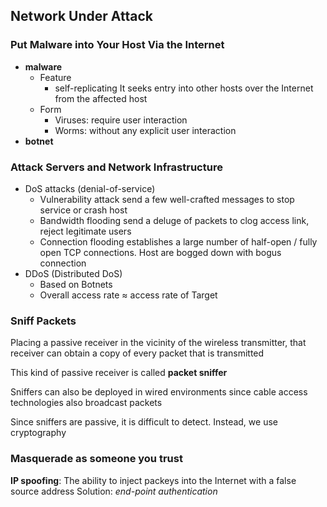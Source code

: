 ## Network Under Attack
### Put Malware into Your Host Via the Internet
* **malware**
  * Feature
    * self-replicating
      It seeks entry into other hosts over the Internet from the affected host
  * Form
    * Viruses: require user interaction
    * Worms: without any explicit user interaction
* **botnet**
### Attack Servers and Network Infrastructure
* DoS attacks (denial-of-service)
  * Vulnerability attack
    send a few well-crafted messages to stop service or crash host
  * Bandwidth flooding
    send a deluge of packets to clog access link, reject legitimate users
  * Connection flooding
    establishes a large number of half-open / fully open TCP connections. Host are bogged down with bogus connection
* DDoS (Distributed DoS)
  * Based on Botnets
  * Overall access rate $\approx$ access rate of Target

### Sniff Packets
Placing a passive receiver in the vicinity of the wireless transmitter, that receiver can obtain a copy of every packet that is transmitted

This kind of passive receiver is called **packet sniffer**

Sniffers can also be deployed in wired environments since cable access technologies also broadcast packets

Since sniffers are passive, it is difficult to detect. Instead, we use cryptography

### Masquerade as someone you trust
**IP spoofing**: The ability to inject packeys into the Internet with a false source address 
Solution: *end-point authentication*